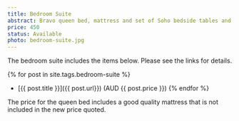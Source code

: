 ```yaml
---
title: Bedroom Suite
abstract: Bravo queen bed, mattress and set of Soho bedside tables and tallboy in very good condition.
price: 450
status: Available
photo: bedroom-suite.jpg
---
```

The bedroom suite includes the items below.  Please see the links for details.

{% for post in site.tags.bedroom-suite %}
- [{{ post.title }}]({{ post.url}}) (AUD {{ post.price }})
{% endfor %}

The price for the queen bed includes a good quality mattress that is not included in the new price quoted.

